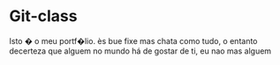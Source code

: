 # Git-class
Isto � o meu portf�lio.
ès bue fixe mas chata como tudo,  o entanto decerteza que alguem no mundo há de gostar de ti, eu nao mas alguem